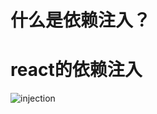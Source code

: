 # 什么是依赖注入？



# react的依赖注入

![injection](https://github.com/gwtjs/static/raw/main/picture/react/injection.svg)

